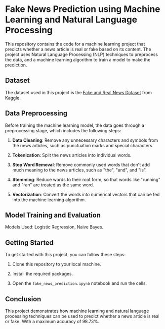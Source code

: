 # Fake News Prediction using Machine Learning and Natural Language Processing

This repository contains the code for a machine learning project that predicts whether a news article is real or fake based on its content. The project uses Natural Language Processing (NLP) techniques to preprocess the data, and a machine learning algorithm to train a model to make the prediction.

## Dataset

The dataset used in this project is the [Fake and Real News Dataset](https://www.kaggle.com/competitions/fake-news/data) from Kaggle. 
## Data Preprocessing

Before training the machine learning model, the data goes through a preprocessing stage, which includes the following steps:

1. **Data Cleaning**: Remove any unnecessary characters and symbols from the news articles, such as punctuation marks and special characters.

2. **Tokenization**: Split the news articles into individual words.

3. **Stop Word Removal**: Remove commonly used words that don't add much meaning to the news articles, such as "the", "and", and "is".

4. **Stemming**: Reduce words to their root form, so that words like "running" and "ran" are treated as the same word.

5. **Vectorization**: Convert the words into numerical vectors that can be fed into the machine learning algorithm.

## Model Training and Evaluation

Models Used: Logistic Regression, Naive Bayes.

## Getting Started

To get started with this project, you can follow these steps:

1. Clone this repository to your local machine.

2. Install the required packages.

3. Open the `fake_news_prediction.ipynb` notebook and run the cells.

## Conclusion

This project demonstrates how machine learning and natural language processing techniques can be used to predict whether a news article is real or fake. With a maximum accuracy of 98.73%.
 
